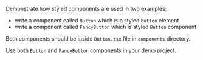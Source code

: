 Demonstrate how styled components are used in two examples:
- write a component called `Button` which is a styled `button` element
- write a component called `FancyButton` which is styled `Button` component

Both components should be inside `Button.tsx` file in `components` directory.

Use both `Button` and `FancyButton` components in your demo project.
